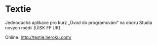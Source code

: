 Textie
======

Jednoduchá aplikace pro kurz „Úvod do programování“ na oboru
Studia nových médií (ÚISK FF UK).

Online: <http://textie.heroku.com/>
